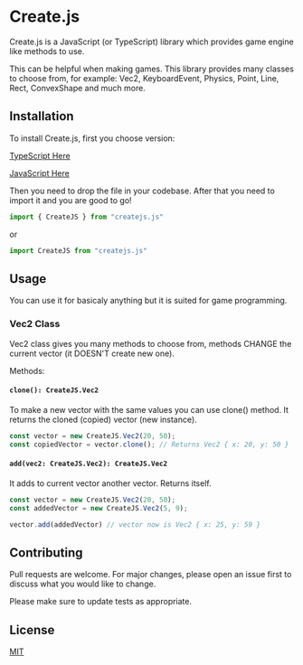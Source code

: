 # Create.js

Create.js is a JavaScript (or TypeScript) library which provides game engine like methods to use.

This can be helpful when making games. This library provides many classes to choose from, for example: Vec2, KeyboardEvent, Physics, Point, Line, Rect, ConvexShape and much more.

## Installation

To install Create.js, first you choose version:

[TypeScript Here](https://raw.githubusercontent.com/SPRsosso/Create.js/refs/heads/main/ts/createjs.ts)

[JavaScript Here](https://raw.githubusercontent.com/SPRsosso/Create.js/refs/heads/main/js/createjs.js)

Then you need to drop the file in your codebase. After that you need to import it and you are good to go!

```typescript
import { CreateJS } from "createjs.js"
```

or

```typescript
import CreateJS from "createjs.js"
```

## Usage

You can use it for basicaly anything but it is suited for game programming.

### Vec2 Class

Vec2 class gives you many methods to choose from, methods CHANGE the current vector (it DOESN'T create new one). 

Methods:

#### ```clone(): CreateJS.Vec2```

To make a new vector with the same values you can use clone() method. It returns the cloned (copied) vector (new instance).

```typescript
const vector = new CreateJS.Vec2(20, 50);
const copiedVector = vector.clone(); // Returns Vec2 { x: 20, y: 50 }
```

#### ```add(vec2: CreateJS.Vec2): CreateJS.Vec2```

It adds to current vector another vector. Returns itself.

```typescript
const vector = new CreateJS.Vec2(20, 50); 
const addedVector = new CreateJS.Vec2(5, 9);

vector.add(addedVector) // vector now is Vec2 { x: 25, y: 59 }
```

## Contributing

Pull requests are welcome. For major changes, please open an issue first
to discuss what you would like to change.

Please make sure to update tests as appropriate.

## License

[MIT](https://choosealicense.com/licenses/mit/)